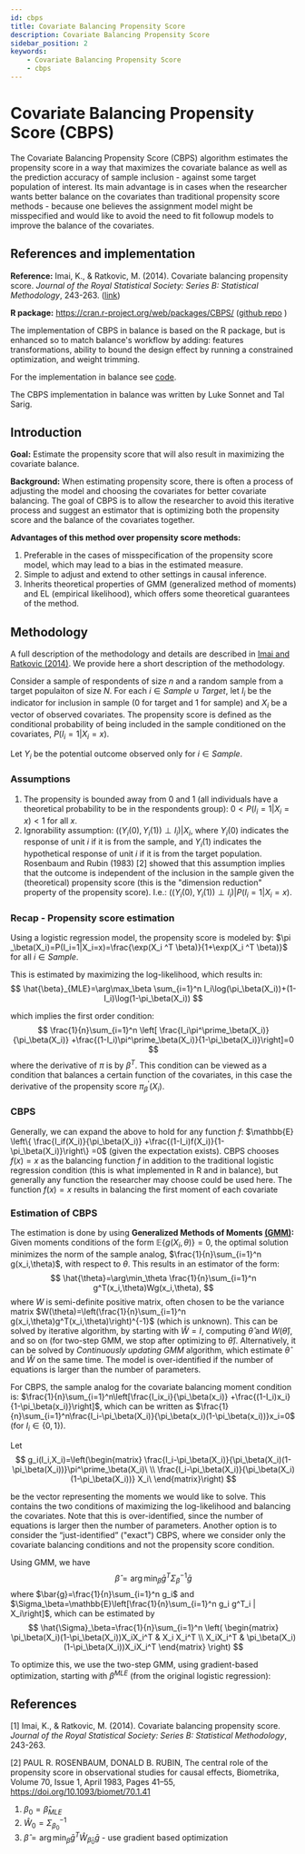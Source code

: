 ```yaml
---
id: cbps
title: Covariate Balancing Propensity Score
description: Covariate Balancing Propensity Score
sidebar_position: 2
keywords:
    - Covariate Balancing Propensity Score
    - cbps
---
```

# Covariate Balancing Propensity Score (CBPS)

The Covariate Balancing Propensity Score (CBPS) algorithm estimates the propensity score in a way that maximizes the covariate balance as well as the prediction accuracy of sample inclusion - against some target population of interest. Its main advantage is in cases when the researcher wants better balance on the covariates than traditional propensity score methods - because one believes the assignment model might be misspecified and would like to avoid the need to fit followup models to improve the balance of the covariates.


## References and implementation

**Reference:** Imai, K., & Ratkovic, M. (2014). Covariate balancing propensity score. *Journal of the Royal Statistical Society: Series B: Statistical Methodology*, 243-263. ([link](https://imai.fas.harvard.edu/research/files/CBPS.pdf))

**R package:** https://cran.r-project.org/web/packages/CBPS/ ([github repo](https://github.com/kosukeimai/CBPS/) )

The implementation of CBPS in balance is based on the R package, but is enhanced so to match balance's workflow by adding: features transformations, ability to bound the design effect by running a constrained optimization, and weight trimming.

For the implementation in balance see [code](https://github.com/facebookresearch/balance/blob/main/balance/weighting_methods/cbps.py).

The CBPS implementation in balance was written by Luke Sonnet and Tal Sarig.

## Introduction

**Goal:** Estimate the propensity score that will also result in maximizing the covariate balance.

**Background:** When estimating propensity score, there is often a process of adjusting the model and choosing the covariates for better covariate balancing. The goal of CBPS is to allow the researcher to avoid this iterative process and suggest an estimator that is optimizing both the propensity score and the balance of the covariates together.

**Advantages of this method over propensity score methods:**

1. Preferable in the cases of misspecification of the propensity score model, which may lead to a bias in the estimated measure.
2. Simple to adjust and extend to other settings in causal inference.
3. Inherits theoretical properties of GMM (generalized method of moments) and EL (empirical likelihood), which offers some theoretical guarantees of the method.


## Methodology

A full description of the methodology and details are described in [Imai and Ratkovic (2014)](https://imai.fas.harvard.edu/research/files/CBPS.pdf). We provide here a short description of the methodology.

Consider a sample of respondents of size $n$ and a random sample from a target populaiton of size $N$. For each $i \in Sample \cup Target$, let $I_i$ be the indicator for inclusion in sample (0 for target and 1 for sample) and $X_i$ be a vector of observed covariates. The propensity score is defined as the conditional probability of being included in the sample conditioned on the covariates, $P(I_i=1 | X_i=x)$.

Let $Y_i$ be the potential outcome observed only for $i\in Sample$.

### Assumptions

1. The propensity is bounded away from 0 and 1 (all individuals have a theoretical probability to be in the respondents group): $0<P(I_i=1 | X_i=x)<1$  for all $x$.
2. Ignorability assumption: $({(Y_i(0), Y_i(1))}\perp I_i) | X_i$, where $Y_i(0)$ indicates the response of unit $i$ if it is from the sample, and $Y_i(1)$ indicates the hypothetical response of unit $i$ if it is from the target population. Rosenbaum and Rubin (1983) [2] showed that this assumption implies that the outcome is independent of the inclusion in the sample given the (theoretical) propensity score (this is the "dimension reduction" property of the propensity score). I.e.: $({(Y_i(0), Y_i(1))}\perp I_i) | P(I_i=1 | X_i=x)$.


### Recap - Propensity score estimation

Using a logistic regression model, the propensity score is modeled by: $\pi _\beta(X_i)=P(I_i=1|X_i=x)=\frac{\exp(X_i ^T \beta)}{1+\exp(X_i ^T \beta)}$ for all $i \in Sample$.

This is estimated by maximizing the log-likelihood, which results in:
$$
\hat{\beta}_{MLE}=\arg\max_\beta \sum_{i=1}^n I_i\log(\pi_\beta(X_i))+(1-I_i)\log(1-\pi_\beta(X_i))
$$

which implies the first order condition:
$$
\frac{1}{n}\sum_{i=1}^n \left[ \frac{I_i\pi^\prime_\beta(X_i)}{\pi_\beta(X_i)} +\frac{(1-I_i)\pi^\prime_\beta(X_i)}{1-\pi_\beta(X_i)}\right]=0
$$
where the derivative of $\pi$ is by $\beta^T$.
This condition can be viewed as a condition that balances a certain function of the covariates, in this case the derivative of the propensity score $\pi^\prime_\beta(X_i)$.

### CBPS

Generally, we can expand the above to hold for any function $f$: $\mathbb{E} \left\{ \frac{I_if(X_i)}{\pi_\beta(X_i)} +\frac{(1-I_i)f(X_i)}{1-\pi_\beta(X_i)}\right\} =0$ (given the expectation exists). CBPS chooses $f(x)=x$ as the balancing function $f$ in addition to the traditional logistic regression condition (this is what implemented in R and in balance), but generally any function the researcher may choose could be used here. The function $f(x)=x$ results in balancing the first moment of each covariate


### Estimation of CBPS
The estimation is done by using **Generalized Methods of Moments [(GMM)](https://en.wikipedia.org/wiki/Generalized_method_of_moments):**
Given moments conditions of the form $\mathbb{E}\{g(X_i,\theta)\}=0$, the optimal solution minimizes the norm of the sample analog, $\frac{1}{n}\sum_{i=1}^n g(x_i,\theta)$, with respect to $\theta$. This results in an estimator of the form:
$$
\hat{\theta}=\arg\min_\theta \frac{1}{n}\sum_{i=1}^n g^T(x_i,\theta)Wg(x_i,\theta),
$$
where $W$ is semi-definite positive matrix, often chosen to be the variance matrix $W(\theta)=\left(\frac{1}{n}\sum_{i=1}^n g(x_i,\theta)g^T(x_i,\theta)\right)^{-1}$ (which is unknown).
This can be solved by iterative algorithm, by starting with $\hat{W}=I$, computing $\hat{\theta}$ and $W(\hat{\theta})$, and so on (for two-step GMM, we stop after optimizing to $\hat{\theta}$). Alternatively, it can be solved by *Continuously updating GMM* algorithm, which estimate $\hat{\theta}$ and $\hat{W}$ on the same time.
The model is over-identified if the number of equations is larger than the number of parameters.

For CBPS, the sample analog for the covariate balancing moment condition is:
$\frac{1}{n}\sum_{i=1}^n\left[\frac{I_ix_i}{\pi_\beta(x_i)} +\frac{(1-I_i)x_i}{1-\pi_\beta(x_i)}\right]$, which can be written as $\frac{1}{n}\sum_{i=1}^n\frac{I_i-\pi_\beta(X_i)}{\pi_\beta(x_i)(1-\pi_\beta(x_i))}x_i=0$ (for $I_i\in\{0,1\}$).

Let
$$
g_i(I_i,X_i)=\left(\begin{matrix}   \frac{I_i-\pi_\beta(X_i)}{\pi_\beta(X_i)(1-\pi_\beta(X_i))}\pi^\prime_\beta(X_i)\ \\   \frac{I_i-\pi_\beta(X_i)}{\pi_\beta(X_i)(1-\pi_\beta(X_i))} X_i\ \end{matrix}\right)
$$

be the vector representing the moments we would like to solve. This contains the two conditions of maximizing the log-likelihood and balancing the covariates. Note that this is over-identified, since the number of equations is larger then the number of parameters. Another option is to consider the “just-identified” ("exact") CBPS, where we consider only the covariate balancing conditions and not the propensity score condition.

Using GMM, we have
$$
\hat{\beta}=\arg\min_\beta \bar{g}^T \Sigma^{-1}_\beta \bar{g}
$$
where $\bar{g}=\frac{1}{n}\sum_{i=1}^n g_i$ and  $\Sigma_\beta=\mathbb{E}\left[\frac{1}{n}\sum_{i=1}^n g_i g^T_i | X_i\right]$, which can be estimated by
$$
\hat{\Sigma}_\beta=\frac{1}{n}\sum_{i=1}^n \left(
    \begin{matrix}
    \pi_\beta(X_i)(1-\pi_\beta(X_i))X_iX_i^T &
    X_i X_i^T \\
    X_iX_i^T &
    \pi_\beta(X_i)(1-\pi_\beta(X_i))X_iX_i^T
    \end{matrix}
\right)
$$

To optimize this, we use the two-step GMM, using gradient-based optimization, starting with $\beta^{MLE}$ (from the original logistic regression):

## References
[1] Imai, K., & Ratkovic, M. (2014). Covariate balancing propensity score. *Journal of the Royal Statistical Society: Series B: Statistical Methodology*, 243-263.

[2] PAUL R. ROSENBAUM, DONALD B. RUBIN, The central role of the propensity score in observational studies for causal effects, Biometrika, Volume 70, Issue 1, April 1983, Pages 41–55, https://doi.org/10.1093/biomet/70.1.41
1. $\beta_0=\hat{\beta}_{MLE}$
2. $\hat{W}_0=\Sigma_{\beta_0}^{-1}$
3. $\hat{\beta}=\arg\min_\beta \bar{g}^T\hat{W}_{\hat{\beta}_0}\bar{g}$ - use gradient based optimization
